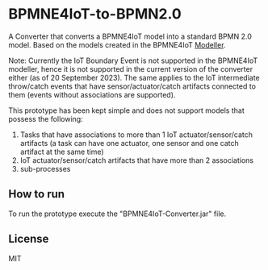 # BPMNE4IoT-to-BPMN2.0

A Converter that converts a BPMNE4IoT model into a standard BPMN 2.0 model.
Based on the models created in the BPMNE4IoT [Modeller](https://github.com/elmurd0r/bpmne4iot).

Note: Currently the IoT Boundary Event is not supported in the BPMNE4IoT modeller, hence it is not supported in the current version of the converter either (as of 20 September 2023).
The same applies to the IoT intermediate throw/catch events that have sensor/actuator/catch artifacts connected to them (events without associations are supported).

This prototype has been kept simple and does not support models that possess the following:
1. Tasks that have associations to more than 1 IoT actuator/sensor/catch artifacts (a task can have one actuator, one sensor and one catch artifact at the same time)
2. IoT actuator/sensor/catch artifacts that have more than 2 associations
3. sub-processes

## How to run

To run the prototype execute the "BPMNE4IoT-Converter.jar" file.

## License

MIT
